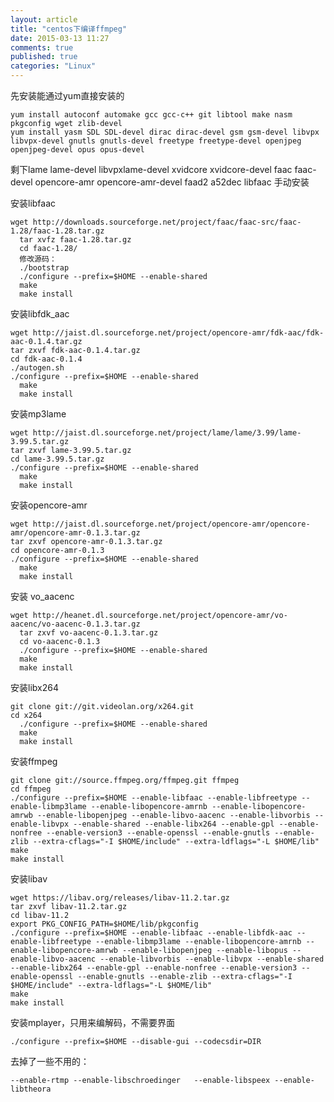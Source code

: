 ```yaml
---
layout: article
title: "centos下编译ffmpeg"
date: 2015-03-13 11:27
comments: true
published: true
categories: "Linux"
---
```


  先安装能通过yum直接安装的

    yum install autoconf automake gcc gcc-c++ git libtool make nasm pkgconfig wget zlib-devel
  	yum install yasm SDL SDL-devel dirac dirac-devel gsm gsm-devel libvpx libvpx-devel gnutls gnutls-devel freetype freetype-devel openjpeg openjpeg-devel opus opus-devel

  剩下lame lame-devel libvpxlame-devel xvidcore xvidcore-devel faac faac-devel opencore-amr opencore-amr-devel faad2 a52dec libfaac 手动安装

<!--more-->

  安装libfaac
  
  	wget http://downloads.sourceforge.net/project/faac/faac-src/faac-1.28/faac-1.28.tar.gz
	  tar xvfz faac-1.28.tar.gz
	  cd faac-1.28/
	  修改源码：
	  ./bootstrap
	  ./configure --prefix=$HOME --enable-shared
	  make
	  make install
  
  安装libfdk_aac

  	wget http://jaist.dl.sourceforge.net/project/opencore-amr/fdk-aac/fdk-aac-0.1.4.tar.gz
  	tar zxvf fdk-aac-0.1.4.tar.gz
    cd fdk-aac-0.1.4
  	./autogen.sh
  	./configure --prefix=$HOME --enable-shared
	  make
	  make install
  
  安装mp3lame

  	wget http://jaist.dl.sourceforge.net/project/lame/lame/3.99/lame-3.99.5.tar.gz
  	tar zxvf lame-3.99.5.tar.gz
  	cd lame-3.99.5.tar.gz
    ./configure --prefix=$HOME --enable-shared
	  make
	  make install	

  安装opencore-amr

    wget http://jaist.dl.sourceforge.net/project/opencore-amr/opencore-amr/opencore-amr-0.1.3.tar.gz
    tar zxvf opencore-amr-0.1.3.tar.gz
    cd opencore-amr-0.1.3
    ./configure --prefix=$HOME --enable-shared
	  make
	  make install	
 
  安装 vo_aacenc

  	wget http://heanet.dl.sourceforge.net/project/opencore-amr/vo-aacenc/vo-aacenc-0.1.3.tar.gz
	  tar zxvf vo-aacenc-0.1.3.tar.gz
	  cd vo-aacenc-0.1.3
	  ./configure --prefix=$HOME --enable-shared
	  make
	  make install
  
  安装libx264

  	git clone git://git.videolan.org/x264.git
  	cd x264
	  ./configure --prefix=$HOME --enable-shared
	  make 
	  make install


  安装ffmpeg

  	git clone git://source.ffmpeg.org/ffmpeg.git ffmpeg
  	cd ffmpeg
    ./configure --prefix=$HOME --enable-libfaac --enable-libfreetype --enable-libmp3lame --enable-libopencore-amrnb --enable-libopencore-amrwb --enable-libopenjpeg --enable-libvo-aacenc --enable-libvorbis --enable-libvpx --enable-shared --enable-libx264 --enable-gpl --enable-nonfree --enable-version3 --enable-openssl --enable-gnutls --enable-zlib --extra-cflags="-I $HOME/include" --extra-ldflags="-L $HOME/lib"
  	make 
  	make install

  安装libav

  	wget https://libav.org/releases/libav-11.2.tar.gz
  	tar zxvf libav-11.2.tar.gz
  	cd libav-11.2
  	export PKG_CONFIG_PATH=$HOME/lib/pkgconfig
  	./configure --prefix=$HOME --enable-libfaac --enable-libfdk-aac --enable-libfreetype --enable-libmp3lame --enable-libopencore-amrnb --enable-libopencore-amrwb --enable-libopenjpeg --enable-libopus --enable-libvo-aacenc --enable-libvorbis --enable-libvpx --enable-shared --enable-libx264 --enable-gpl --enable-nonfree --enable-version3 --enable-openssl --enable-gnutls --enable-zlib --extra-cflags="-I $HOME/include" --extra-ldflags="-L $HOME/lib"
  	make 
  	make install

  安装mplayer，只用来编解码，不需要界面

    ./configure --prefix=$HOME --disable-gui --codecsdir=DIR

  去掉了一些不用的：

  	--enable-rtmp --enable-libschroedinger   --enable-libspeex --enable-libtheora
